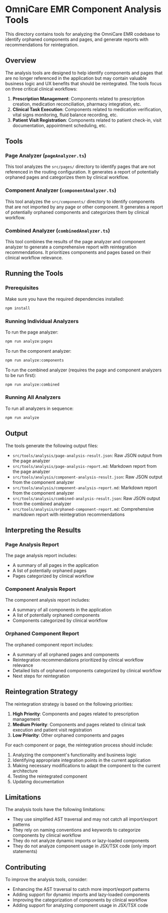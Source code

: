 # OmniCare EMR Component Analysis Tools

This directory contains tools for analyzing the OmniCare EMR codebase to identify orphaned components and pages, and generate reports with recommendations for reintegration.

## Overview

The analysis tools are designed to help identify components and pages that are no longer referenced in the application but may contain valuable business logic and UX benefits that should be reintegrated. The tools focus on three critical clinical workflows:

1. **Prescription Management**: Components related to prescription creation, medication reconciliation, pharmacy integration, etc.
2. **Clinical Task Execution**: Components related to medication verification, vital signs monitoring, fluid balance recording, etc.
3. **Patient Visit Registration**: Components related to patient check-in, visit documentation, appointment scheduling, etc.

## Tools

### Page Analyzer (`pageAnalyzer.ts`)

This tool analyzes the `src/pages/` directory to identify pages that are not referenced in the routing configuration. It generates a report of potentially orphaned pages and categorizes them by clinical workflow.

### Component Analyzer (`componentAnalyzer.ts`)

This tool analyzes the `src/components/` directory to identify components that are not imported by any page or other component. It generates a report of potentially orphaned components and categorizes them by clinical workflow.

### Combined Analyzer (`combinedAnalyzer.ts`)

This tool combines the results of the page analyzer and component analyzer to generate a comprehensive report with reintegration recommendations. It prioritizes components and pages based on their clinical workflow relevance.

## Running the Tools

### Prerequisites

Make sure you have the required dependencies installed:

```bash
npm install
```

### Running Individual Analyzers

To run the page analyzer:

```bash
npm run analyze:pages
```

To run the component analyzer:

```bash
npm run analyze:components
```

To run the combined analyzer (requires the page and component analyzers to be run first):

```bash
npm run analyze:combined
```

### Running All Analyzers

To run all analyzers in sequence:

```bash
npm run analyze
```

## Output

The tools generate the following output files:

- `src/tools/analysis/page-analysis-result.json`: Raw JSON output from the page analyzer
- `src/tools/analysis/page-analysis-report.md`: Markdown report from the page analyzer
- `src/tools/analysis/component-analysis-result.json`: Raw JSON output from the component analyzer
- `src/tools/analysis/component-analysis-report.md`: Markdown report from the component analyzer
- `src/tools/analysis/combined-analysis-result.json`: Raw JSON output from the combined analyzer
- `src/tools/analysis/orphaned-component-report.md`: Comprehensive markdown report with reintegration recommendations

## Interpreting the Results

### Page Analysis Report

The page analysis report includes:

- A summary of all pages in the application
- A list of potentially orphaned pages
- Pages categorized by clinical workflow

### Component Analysis Report

The component analysis report includes:

- A summary of all components in the application
- A list of potentially orphaned components
- Components categorized by clinical workflow

### Orphaned Component Report

The orphaned component report includes:

- A summary of all orphaned pages and components
- Reintegration recommendations prioritized by clinical workflow relevance
- Detailed lists of orphaned components categorized by clinical workflow
- Next steps for reintegration

## Reintegration Strategy

The reintegration strategy is based on the following priorities:

1. **High Priority**: Components and pages related to prescription management
2. **Medium Priority**: Components and pages related to clinical task execution and patient visit registration
3. **Low Priority**: Other orphaned components and pages

For each component or page, the reintegration process should include:

1. Analyzing the component's functionality and business logic
2. Identifying appropriate integration points in the current application
3. Making necessary modifications to adapt the component to the current architecture
4. Testing the reintegrated component
5. Updating documentation

## Limitations

The analysis tools have the following limitations:

- They use simplified AST traversal and may not catch all import/export patterns
- They rely on naming conventions and keywords to categorize components by clinical workflow
- They do not analyze dynamic imports or lazy-loaded components
- They do not analyze component usage in JSX/TSX code (only import statements)

## Contributing

To improve the analysis tools, consider:

- Enhancing the AST traversal to catch more import/export patterns
- Adding support for dynamic imports and lazy-loaded components
- Improving the categorization of components by clinical workflow
- Adding support for analyzing component usage in JSX/TSX code